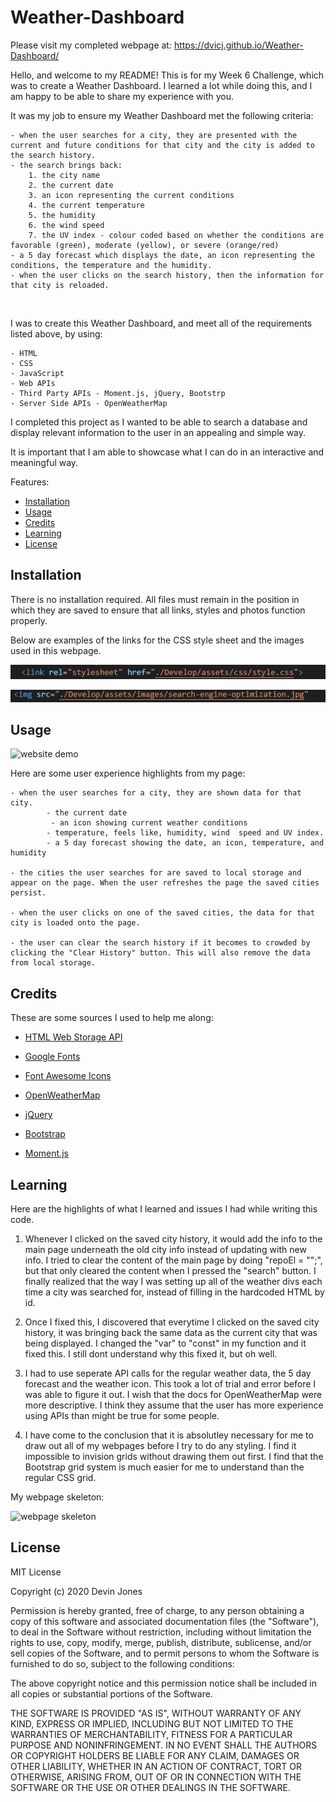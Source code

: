 # Weather-Dashboard

Please visit my completed webpage at:  https://dvicj.github.io/Weather-Dashboard/

Hello, and welcome to my README! This is for my Week 6 Challenge, which was to create a Weather Dashboard. I learned a lot while doing this, and I am happy to be able to share my experience with you. 

It was my job to ensure my Weather Dashboard met the following criteria: 

    - when the user searches for a city, they are presented with the current and future conditions for that city and the city is added to the search history.
    - the search brings back: 
        1. the city name
        2. the current date
        3. an icon representing the current conditions
        4. the current temperature
        5. the humidity
        6. the wind speed
        7. the UV index - colour coded based on whether the conditions are favorable (green), moderate (yellow), or severe (orange/red)
    - a 5 day forecast which displays the date, an icon representing the conditions, the temperature and the humidity.
    - when the user clicks on the search history, then the information for that city is reloaded. 

<br>

I was to create this Weather Dashboard, and meet all of the requirements listed above, by using: 

	- HTML
    - CSS 
    - JavaScript
    - Web APIs
    - Third Party APIs - Moment.js, jQuery, Bootstrp
    - Server Side APIs - OpenWeatherMap
	
I completed this project as I wanted to be able to
search a database and display relevant information to the user in an appealing and simple way. 

It is important that I am able to showcase what I can do in an interactive and meaningful way. 

Features: 


* [Installation](#installation)
* [Usage](#usage)
* [Credits](#credits)
* [Learning](#learning)
* [License](#license)


## Installation

There is no installation required. All files must remain in the position in which they are saved to ensure that all links, styles and photos function properly. 

Below are examples of the links for the CSS style sheet and the images used in this webpage. 

![style sheet relative path](https://github.com/dvicj/Horiseon-Accessibility/blob/main/style%20sheet%20relative%20path.PNG)

![image relative path](https://github.com/dvicj/Horiseon-Accessibility/blob/main/image%20relative%20path.PNG)

## Usage
![website demo]()

Here are some user experience highlights from my page: 

    - when the user searches for a city, they are shown data for that city. 
            - the current date 
             - an icon showing current weather conditions
            - temperature, feels like, humidity, wind  speed and UV index. 
            - a 5 day forecast showing the date, an icon, temperature, and humidity

    - the cities the user searches for are saved to local storage and appear on the page. When the user refreshes the page the saved cities persist.
     
    - when the user clicks on one of the saved cities, the data for that city is loaded onto the page. 

    - the user can clear the search history if it becomes to crowded by clicking the "Clear History" button. This will also remove the data from local storage. 

## Credits
These are some sources I used to help me along:

- [HTML Web Storage API](https://www.w3schools.com/html/html5_webstorage.asp)

- [Google Fonts](https://fonts.google.com/)

- [Font Awesome Icons](https://fontawesome.com/icons?d=gallery)

- [OpenWeatherMap](https://openweathermap.org/api)

- [jQuery](https://jquery.com/)

- [Bootstrap](https://getbootstrap.com/)

- [Moment.js](https://momentjs.com/)


## Learning
Here are the highlights of what I learned and issues I had while writing this code.

1. Whenever I clicked on the saved city history, it would add the info to the main page underneath the old city info instead of updating with new info. I tried to clear the content of the main page by doing "repoEl = "";", but that only cleared the content when I pressed the "search" button. I finally realized that the way I was setting up all of the weather divs each time a city was searched for, instead of filling in the hardcoded HTML by id. 

2. Once I fixed this, I discovered that everytime I clicked on the saved city history, it was bringing back the same data as the current city that was being displayed. I changed the "var" to "const" in my function and it fixed this. I still dont understand why this fixed it, but oh well. 

3. I had to use seperate API calls for the regular weather data, the 5 day forecast and the weather icon. This took a lot of trial and error before I was able to figure it out. I wish that the docs for OpenWeatherMap were more descriptive. I think they assume that the user has more experience using APIs than might be true for some people. 

4. I have come to the conclusion that it is absolutley necessary for me to draw out all of my webpages before I try to do any styling. I find it impossible to invision grids without drawing them out first. I find that the Bootstrap grid system is much easier for me to understand than the regular CSS grid. 

My webpage skeleton:

![webpage skeleton]()



## License

MIT License

Copyright (c) 2020 Devin Jones 

Permission is hereby granted, free of charge, to any person obtaining a copy
of this software and associated documentation files (the "Software"), to deal
in the Software without restriction, including without limitation the rights
to use, copy, modify, merge, publish, distribute, sublicense, and/or sell
copies of the Software, and to permit persons to whom the Software is
furnished to do so, subject to the following conditions:

The above copyright notice and this permission notice shall be included in all
copies or substantial portions of the Software.

THE SOFTWARE IS PROVIDED "AS IS", WITHOUT WARRANTY OF ANY KIND, EXPRESS OR
IMPLIED, INCLUDING BUT NOT LIMITED TO THE WARRANTIES OF MERCHANTABILITY,
FITNESS FOR A PARTICULAR PURPOSE AND NONINFRINGEMENT. IN NO EVENT SHALL THE
AUTHORS OR COPYRIGHT HOLDERS BE LIABLE FOR ANY CLAIM, DAMAGES OR OTHER
LIABILITY, WHETHER IN AN ACTION OF CONTRACT, TORT OR OTHERWISE, ARISING FROM,
OUT OF OR IN CONNECTION WITH THE SOFTWARE OR THE USE OR OTHER DEALINGS IN THE
SOFTWARE.